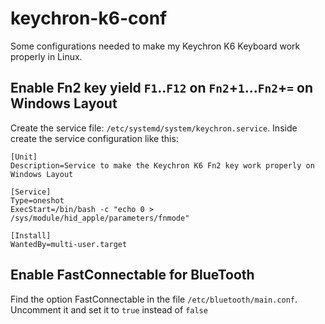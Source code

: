 # keychron-k6-conf
Some configurations needed to make my Keychron K6 Keyboard work properly in Linux.

## Enable Fn2 key yield `F1`..`F12` on `Fn2`+`1`...`Fn2`+`=` on Windows Layout

Create the service file: `/etc/systemd/system/keychron.service`. Inside create the service configuration like this:

```
[Unit]
Description=Service to make the Keychron K6 Fn2 key work properly on Windows Layout

[Service]
Type=oneshot
ExecStart=/bin/bash -c "echo 0 > /sys/module/hid_apple/parameters/fnmode"

[Install]
WantedBy=multi-user.target
```

## Enable FastConnectable for BlueTooth

Find the option FastConnectable in the file `/etc/bluetooth/main.conf`. Uncomment it and set it to `true` instead of `false`
